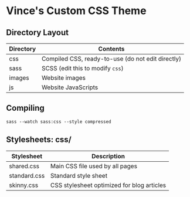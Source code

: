 # Vince's Custom CSS Theme

## Directory Layout
Directory     | Contents
--------------|-----------
css           | Compiled CSS, ready-to-use (do not edit directly)
sass          | SCSS (edit this to modify `css`)
images        | Website images
js            | Website JavaScripts

## Compiling
`sass --watch sass:css --style compressed`

## Stylesheets: css/

Stylesheet        | Description
------------------|-----------------------------------
shared.css        | Main CSS file used by all pages
standard.css      | Standard style sheet
skinny.css        | CSS stylesheet optimized for blog articles